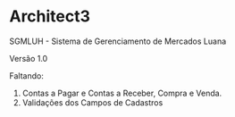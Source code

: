 Architect3
==========
SGMLUH - Sistema de Gerenciamento de Mercados Luana

Versão 1.0

Faltando: 

1. Contas a Pagar e Contas a Receber, Compra e Venda.
2. Validações dos Campos de Cadastros
